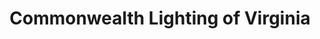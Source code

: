 ---
title: "Commonwealth Lighting of Virginia"
url: /fredericksburg/commonwealth-lighting-of-virginia-caroline-street/
shop: lamps
---